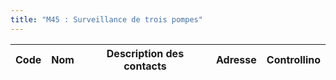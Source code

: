 ```yaml
---
title: "M45 : Surveillance de trois pompes"
---
```


Code|Nom|Description des contacts|Adresse|Controllino
|---|---|---|---|---|
